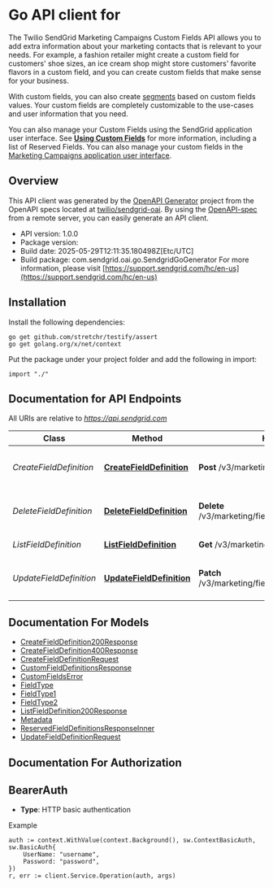 # Go API client for 

The Twilio SendGrid Marketing Campaigns Custom Fields API allows you to add extra information about your marketing contacts that is relevant to your needs. For example, a fashion retailer might create a custom field for customers' shoe sizes, an ice cream shop might store customers' favorite flavors in a custom field, and you can create custom fields that make sense for your business.

With custom fields, you can also create [segments](https://docs.sendgrid.com/api-reference/segmenting-contacts-v2/) based on custom fields values. Your custom fields are completely customizable to the use-cases and user information that you need.

You can also manage your Custom Fields using the SendGrid application user interface. See [**Using Custom Fields**](https://docs.sendgrid.com/ui/managing-contacts/custom-fields) for more information, including a list of Reserved Fields. You can also manage your custom fields in the [Marketing Campaigns application user interface](https://mc.sendgrid.com/custom-fields).

## Overview
This API client was generated by the [OpenAPI Generator](https://openapi-generator.tech) project from the OpenAPI specs located at [twilio/sendgrid-oai](https://github.com/twilio/sendgrid-oai/tree/main/spec).  By using the [OpenAPI-spec](https://www.openapis.org/) from a remote server, you can easily generate an API client.

- API version: 1.0.0
- Package version: 
- Build date: 2025-05-29T12:11:35.180498Z[Etc/UTC]
- Build package: com.sendgrid.oai.go.SendgridGoGenerator
For more information, please visit [https://support.sendgrid.com/hc/en-us](https://support.sendgrid.com/hc/en-us)

## Installation

Install the following dependencies:

```shell
go get github.com/stretchr/testify/assert
go get golang.org/x/net/context
```

Put the package under your project folder and add the following in import:

```golang
import "./"
```

## Documentation for API Endpoints

All URIs are relative to *https://api.sendgrid.com*

Class | Method | HTTP request | Description
------------ | ------------- | ------------- | -------------
*CreateFieldDefinition* | [**CreateFieldDefinition**](docs/CreateFieldDefinition.md#createfielddefinition) | **Post** /v3/marketing/field_definitions | Create Custom Field Definition
*DeleteFieldDefinition* | [**DeleteFieldDefinition**](docs/DeleteFieldDefinition.md#deletefielddefinition) | **Delete** /v3/marketing/field_definitions/{CustomFieldId} | Delete Custom Field Definition
*ListFieldDefinition* | [**ListFieldDefinition**](docs/ListFieldDefinition.md#listfielddefinition) | **Get** /v3/marketing/field_definitions | Get All Field Definitions
*UpdateFieldDefinition* | [**UpdateFieldDefinition**](docs/UpdateFieldDefinition.md#updatefielddefinition) | **Patch** /v3/marketing/field_definitions/{CustomFieldId} | Update Custom Field Definition


## Documentation For Models

 - [CreateFieldDefinition200Response](CreateFieldDefinition200Response.md)
 - [CreateFieldDefinition400Response](CreateFieldDefinition400Response.md)
 - [CreateFieldDefinitionRequest](CreateFieldDefinitionRequest.md)
 - [CustomFieldDefinitionsResponse](CustomFieldDefinitionsResponse.md)
 - [CustomFieldsError](CustomFieldsError.md)
 - [FieldType](FieldType.md)
 - [FieldType1](FieldType1.md)
 - [FieldType2](FieldType2.md)
 - [ListFieldDefinition200Response](ListFieldDefinition200Response.md)
 - [Metadata](Metadata.md)
 - [ReservedFieldDefinitionsResponseInner](ReservedFieldDefinitionsResponseInner.md)
 - [UpdateFieldDefinitionRequest](UpdateFieldDefinitionRequest.md)


## Documentation For Authorization



## BearerAuth

- **Type**: HTTP basic authentication

Example

```golang
auth := context.WithValue(context.Background(), sw.ContextBasicAuth, sw.BasicAuth{
    UserName: "username",
    Password: "password",
})
r, err := client.Service.Operation(auth, args)
```

